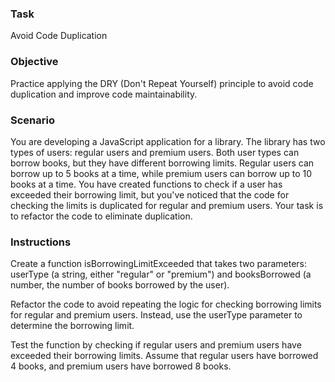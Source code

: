 ### Task 
Avoid Code Duplication

### Objective
Practice applying the DRY (Don't Repeat Yourself) principle to avoid code duplication and improve code maintainability.

### Scenario
You are developing a JavaScript application for a library. The library has two types of users: regular users and premium users. Both user types can borrow books, but they have different borrowing limits. Regular users can borrow up to 5 books at a time, while premium users can borrow up to 10 books at a time. You have created functions to check if a user has exceeded their borrowing limit, but you've noticed that the code for checking the limits is duplicated for regular and premium users. Your task is to refactor the code to eliminate duplication.

### Instructions
Create a function isBorrowingLimitExceeded that takes two parameters: userType (a string, either "regular" or "premium") and booksBorrowed (a number, the number of books borrowed by the user).

Refactor the code to avoid repeating the logic for checking borrowing limits for regular and premium users. Instead, use the userType parameter to determine the borrowing limit.

Test the function by checking if regular users and premium users have exceeded their borrowing limits. Assume that regular users have borrowed 4 books, and premium users have borrowed 8 books.